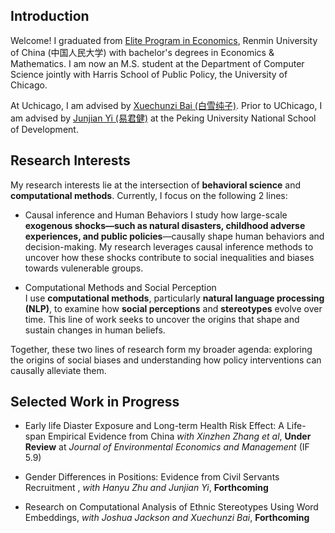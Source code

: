 
## Introduction
Welcome! I graduated from [Elite Program in Economics](http://econ.ruc.edu.cn/zsyx/zyjjxrcdyl/jjxbjxspyjd/808bffee72094ddd83b6c11c605ccc47.htm), Renmin University of China (中国人民大学) with bachelor's degrees in Economics & Mathematics. I am now an M.S. student at the Department of Computer Science jointly with Harris School of Public Policy, the University of Chicago. 

At Uchicago, I am advised by [Xuechunzi Bai (白雪纯子)](https://psychology.uchicago.edu/directory/Xuechunzi-Bai). Prior to UChicago, I am advised by  [Junjian Yi (易君健)](https://sites.google.com/view/junjianyi) at the Peking University National School of Development. 


## Research Interests

My research interests lie at the intersection of **behavioral science** and **computational methods**. Currently, I focus on the following 2 lines:

- Causal inference and Human Behaviors
I study how large-scale **exogenous shocks—such as natural disasters, childhood adverse experiences, and public policies**—causally shape human behaviors and decision-making. My research leverages causal inference methods to uncover how these shocks contribute to social inequalities and biases towards vulenerable groups.

- Computational Methods and Social Perception  
I use **computational methods**, particularly **natural language processing (NLP)**, to examine how **social perceptions** and **stereotypes** evolve over time. This line of work seeks to uncover the origins that shape and sustain changes in human beliefs.

Together, these two lines of research form my broader agenda: exploring the origins of social biases and understanding how policy interventions can causally alleviate them.

## Selected Work in Progress 
- Early life Diaster Exposure and Long-term Health Risk Effect: A Life-span Empirical Evidence from China *with Xinzhen Zhang et al*, **Under Review** at *Journal of Environmental Economics and Management* (IF 5.9) 

- Gender Differences in Positions: Evidence from Civil Servants Recruitment , *with Hanyu Zhu and Junjian Yi*, **Forthcoming**

- Research on Computational Analysis of Ethnic Stereotypes Using Word Embeddings, *with Joshua Jackson and Xuechunzi Bai*, **Forthcoming**